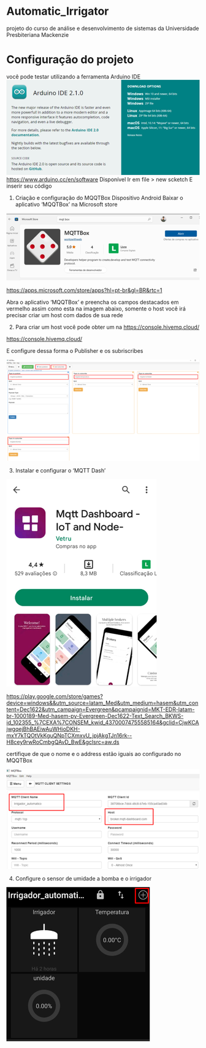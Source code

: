 # Automatic_Irrigator
projeto do curso de análise e desenvolvimento de sistemas da Universidade Presbiteriana Mackenzie

# Configuração do projeto

você pode testar utilizando a ferramenta Arduino IDE  
![ aplicativo](./imagens/arduinoIDE.png)
<https://www.arduino.cc/en/software> Disponível
Ir em file > new scketch
E inserir seu código
 

1.	Criação e configuração do MQQTBox 
Dispositivo Android
Baixar o aplicativo ‘MQQTBox’ na Microsoft store

 ![ microsoftmqqtbox](./imagens/mqqtboxmicrosoftStore.png)

<https://apps.microsoft.com/store/apps?hl=pt-br&gl=BR&rtc=1>

Abra o aplicativo ‘MQQTBox’ e preencha os campos destacados em vermelho assim como esta na imagem abaixo, somente o host você irá precisar criar um host com dados de sua rede
 
2.	Para criar um host você pode obter um na https://console.hivemq.cloud/

<https://console.hivemq.cloud/>

E configure dessa forma o Publisher e os subriscribes

![ publisher](./imagens/publisherSubscribe.png)

3.	Instalar e configurar o ‘MQTT Dash’

![ mqttDash](./imagens/mqttDashPlayStore.png)

<https://play.google.com/store/games?device=windows&&utm_source=latam_Med&utm_medium=hasem&utm_content=Dec1622&utm_campaign=Evergreen&pcampaignid=MKT-EDR-latam-br-1000189-Med-hasem-py-Evergreen-Dec1622-Text_Search_BKWS-id_102355_%7CEXA%7CONSEM_kwid_43700074755585164&gclid=CjwKCAjwgqejBhBAEiwAuWHioDKH-mxY7kTQOtVkKguQNpTCXmxvU_jpjAkgTJn16rk--H8cey9rwRoCmbgQAvD_BwE&gclsrc=aw.ds>


certifique de que o nome e o address estão iguais ao configurado no MQQTBox

 ![ certifique](./imagens/certifique.png)

4.	Configure o sensor de umidade a bomba e o irrigador
 
 ![ aplicativo](./imagens/irrigadorautomaticoappconfigurado.png)